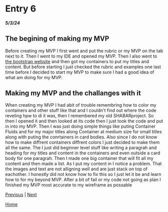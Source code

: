 # Entry 6
##### 5/3/24

## The begining of making my MVP

 Before creating my MVP I first went and put the rubric or my MVP on the tab next to it. Then I went to my IDE and opened my MVP. Then I also went to [the bootstrap website](https://getbootstrap.com/) and then got my containers to put my titles and content. But before starting I just checked the rubric and examples one last time before I decided to start my MVP to make sure I had a good idea of what  am doing for my MVP.

 
## Making my MVP and the challanges with it

When creating my MVP I had abit of trouble remembring how to color my containers and other stuff like that and I couldn't find out where the code reveling hpw to di it was, then I remembered my old SHABARproject. So then I opened it and then looked at its code then I just took the code and put in into my MVP. Then I was just doing simple things like puting Container Fluids and  for my major titles along Container at medium size for small titles along with puting the conrtainers in card bodies. Also since I do not know how to make diffrent containers diffrent colors I just decided to make them all the same. The I just did beginner level stuff like writing a paragrah and heading for my titles and content in the containers and even outside a card body for one paragrah. Then I made one big container that will fit all my content and then made a list. As I put my content in I notice a problem. That the images and text are not alligning well and are just stack on top of eachother. I honestly did not know how to fix this so I just let it be and learn how to for my beyond MVP. After a bit of fail or my code not going as plan I finished my MVP most accurate to my wireframe as possable 

[Previous](entry05.md) | [Next](entry07.md)

[Home](../README.md)

